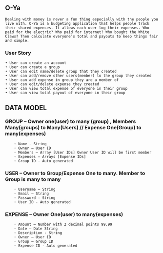 ## O-Ya


    Dealing with money is never a fun thing especially with the people you live with. O-Ya is a budgeting application that helps people track their shared expenses. It allows each user log their expenses. Who paid for the electric? Who paid for internet? Who bought the White Claws? Then calculate everyone’s total and payouts to keep things fair and simple. 


### User Story

    • User can create an account 
    • User can create a group
    • User can edit name/delete group that they created
    • User can add/remove other users(member) to the group they created 
    • User can add expense in group they are a member of
    • User can edit/delete expense they created
    • User can view total expense of everyone in their group
    • User can view total payout of everyone in their group
    

## DATA MODEL

### GROUP – Owner one(user) to many (group) , Members Many(groups) to Many(Users) // Expense One(Group) to many(expenses) 
        ◦ Name - String
        ◦ Owner – User ID
        ◦ Members – Array [User IDs] Owner User ID will be first member
        ◦ Expenses – Arrays [Expense IDs]
        ◦ Group ID - Auto generated

### USER – Owner to Group/Expense One to many. Member to Group is many to many 
        ◦ Username – String
        ◦ Email – String 
        ◦ Password - String
        ◦ User ID - Auto generated

### EXPENSE – Owner One(user) to many(expenses)
        ◦ Amount – Number with 2 decimal points 99.99 
        ◦ Date – Date String
        ◦ Description - String
        ◦ Owner – User ID
        ◦ Group – Group ID
        ◦ Expense ID - Auto generated
